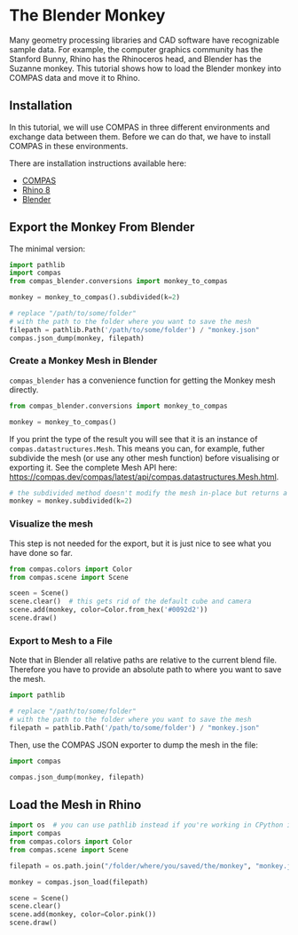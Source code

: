 # The Blender Monkey

Many geometry processing libraries and CAD software have recognizable sample data. For example, the computer graphics community has the Stanford Bunny, Rhino has the Rhinoceros head, and Blender has the Suzanne monkey. This tutorial shows how to load the Blender monkey into COMPAS data and move it to Rhino.

## Installation

In this tutorial, we will use COMPAS in three different environments and exchange data between them.
Before we can do that, we have to install COMPAS in these environments.

There are installation instructions available here:

* [COMPAS](https://compas.dev/compas/latest/userguide/installation.html)
* [Rhino 8](https://compas.dev/compas/latest/userguide/cad.rhino8.html)
* [Blender](https://compas.dev/compas/latest/userguide/cad.blender.html)

## Export the Monkey From Blender

The minimal version:

```python
import pathlib
import compas
from compas_blender.conversions import monkey_to_compas

monkey = monkey_to_compas().subdivided(k=2)

# replace "/path/to/some/folder"
# with the path to the folder where you want to save the mesh
filepath = pathlib.Path('/path/to/some/folder') / "monkey.json"
compas.json_dump(monkey, filepath)

```

### Create a Monkey Mesh in Blender

`compas_blender` has a convenience function for getting the Monkey mesh directly.

```python
from compas_blender.conversions import monkey_to_compas

monkey = monkey_to_compas()
```

If you print the type of the result you will see that it is an instance of `compas.datastructures.Mesh`.
This means you can, for example, futher subdivide the mesh (or use any other mesh function) before visualising or exporting it.
See the complete Mesh API here: <https://compas.dev/compas/latest/api/compas.datastructures.Mesh.html>.

```python
# the subdivided method doesn't modify the mesh in-place but returns a modified copy
monkey = monkey.subdivided(k=2)
```

### Visualize the mesh

This step is not needed for the export, but it is just nice to see what you have done so far.

```python
from compas.colors import Color
from compas.scene import Scene

sceen = Scene()
scene.clear()  # this gets rid of the default cube and camera
scene.add(monkey, color=Color.from_hex('#0092d2'))
scene.draw()
```

### Export to Mesh to a File

Note that in Blender all relative paths are relative to the current blend file.
Therefore you have to provide an absolute path to where you want to save the mesh.

```python
import pathlib

# replace "/path/to/some/folder"
# with the path to the folder where you want to save the mesh
filepath = pathlib.Path('/path/to/some/folder') / "monkey.json"

```

Then, use the COMPAS JSON exporter to dump the mesh in the file:

```python
import compas

compas.json_dump(monkey, filepath)
```

## Load the Mesh in Rhino

```python
import os  # you can use pathlib instead if you're working in CPython in Rhino 8
import compas
from compas.colors import Color
from compas.scene import Scene

filepath = os.path.join("/folder/where/you/saved/the/monkey", "monkey.json")

monkey = compas.json_load(filepath)

scene = Scene()
scene.clear()
scene.add(monkey, color=Color.pink())
scene.draw()
```
